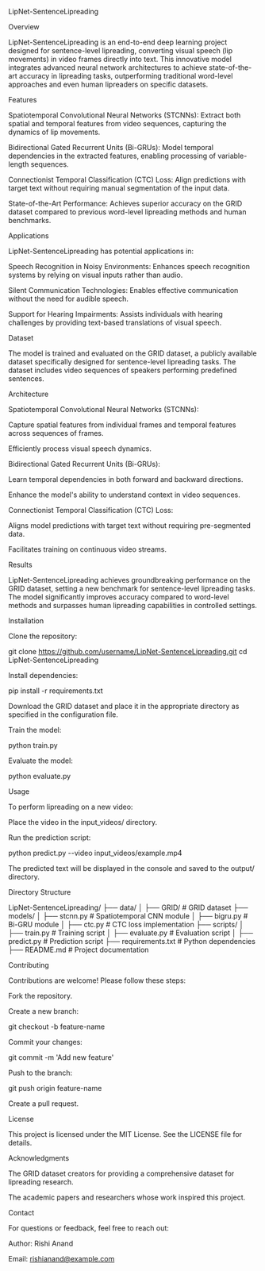 LipNet-SentenceLipreading

Overview

LipNet-SentenceLipreading is an end-to-end deep learning project designed for sentence-level lipreading, converting visual speech (lip movements) in video frames directly into text. This innovative model integrates advanced neural network architectures to achieve state-of-the-art accuracy in lipreading tasks, outperforming traditional word-level approaches and even human lipreaders on specific datasets.

Features

Spatiotemporal Convolutional Neural Networks (STCNNs): Extract both spatial and temporal features from video sequences, capturing the dynamics of lip movements.

Bidirectional Gated Recurrent Units (Bi-GRUs): Model temporal dependencies in the extracted features, enabling processing of variable-length sequences.

Connectionist Temporal Classification (CTC) Loss: Align predictions with target text without requiring manual segmentation of the input data.

State-of-the-Art Performance: Achieves superior accuracy on the GRID dataset compared to previous word-level lipreading methods and human benchmarks.

Applications

LipNet-SentenceLipreading has potential applications in:

Speech Recognition in Noisy Environments: Enhances speech recognition systems by relying on visual inputs rather than audio.

Silent Communication Technologies: Enables effective communication without the need for audible speech.

Support for Hearing Impairments: Assists individuals with hearing challenges by providing text-based translations of visual speech.

Dataset

The model is trained and evaluated on the GRID dataset, a publicly available dataset specifically designed for sentence-level lipreading tasks. The dataset includes video sequences of speakers performing predefined sentences.

Architecture

Spatiotemporal Convolutional Neural Networks (STCNNs):

Capture spatial features from individual frames and temporal features across sequences of frames.

Efficiently process visual speech dynamics.

Bidirectional Gated Recurrent Units (Bi-GRUs):

Learn temporal dependencies in both forward and backward directions.

Enhance the model's ability to understand context in video sequences.

Connectionist Temporal Classification (CTC) Loss:

Aligns model predictions with target text without requiring pre-segmented data.

Facilitates training on continuous video streams.

Results

LipNet-SentenceLipreading achieves groundbreaking performance on the GRID dataset, setting a new benchmark for sentence-level lipreading tasks. The model significantly improves accuracy compared to word-level methods and surpasses human lipreading capabilities in controlled settings.

Installation

Clone the repository:

git clone https://github.com/username/LipNet-SentenceLipreading.git
cd LipNet-SentenceLipreading

Install dependencies:

pip install -r requirements.txt

Download the GRID dataset and place it in the appropriate directory as specified in the configuration file.

Train the model:

python train.py

Evaluate the model:

python evaluate.py

Usage

To perform lipreading on a new video:

Place the video in the input_videos/ directory.

Run the prediction script:

python predict.py --video input_videos/example.mp4

The predicted text will be displayed in the console and saved to the output/ directory.

Directory Structure

LipNet-SentenceLipreading/
├── data/
│   ├── GRID/                # GRID dataset
├── models/
│   ├── stcnn.py            # Spatiotemporal CNN module
│   ├── bigru.py            # Bi-GRU module
│   ├── ctc.py              # CTC loss implementation
├── scripts/
│   ├── train.py            # Training script
│   ├── evaluate.py         # Evaluation script
│   ├── predict.py          # Prediction script
├── requirements.txt        # Python dependencies
├── README.md               # Project documentation

Contributing

Contributions are welcome! Please follow these steps:

Fork the repository.

Create a new branch:

git checkout -b feature-name

Commit your changes:

git commit -m 'Add new feature'

Push to the branch:

git push origin feature-name

Create a pull request.

License

This project is licensed under the MIT License. See the LICENSE file for details.

Acknowledgments

The GRID dataset creators for providing a comprehensive dataset for lipreading research.

The academic papers and researchers whose work inspired this project.

Contact

For questions or feedback, feel free to reach out:

Author: Rishi Anand

Email: rishianand@example.com



